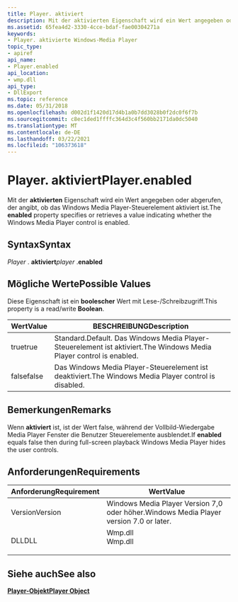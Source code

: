 ```yaml
---
title: Player. aktiviert
description: Mit der aktivierten Eigenschaft wird ein Wert angegeben oder abgerufen, der angibt, ob das Windows Media Player-Steuerelement aktiviert ist.
ms.assetid: 65fea4d2-3330-4cce-bdaf-fae00304271a
keywords:
- Player. aktivierte Windows-Media Player
topic_type:
- apiref
api_name:
- Player.enabled
api_location:
- wmp.dll
api_type:
- DllExport
ms.topic: reference
ms.date: 05/31/2018
ms.openlocfilehash: d002d1f1420d17d4b1a0b7dd3028b0f2dc0f6f7b
ms.sourcegitcommit: c8ec1ded1ffffc364d3c4f560bb2171da0dc5040
ms.translationtype: MT
ms.contentlocale: de-DE
ms.lasthandoff: 03/22/2021
ms.locfileid: "106373618"
---
```

# <a name="playerenabled"></a><span data-ttu-id="b401f-104">Player. aktiviert</span><span class="sxs-lookup"><span data-stu-id="b401f-104">Player.enabled</span></span>

<span data-ttu-id="b401f-105">Mit der **aktivierten** Eigenschaft wird ein Wert angegeben oder abgerufen, der angibt, ob das Windows Media Player-Steuerelement aktiviert ist.</span><span class="sxs-lookup"><span data-stu-id="b401f-105">The **enabled** property specifies or retrieves a value indicating whether the Windows Media Player control is enabled.</span></span>

## <a name="syntax"></a><span data-ttu-id="b401f-106">Syntax</span><span class="sxs-lookup"><span data-stu-id="b401f-106">Syntax</span></span>

<span data-ttu-id="b401f-107">*Player* . **aktiviert**</span><span class="sxs-lookup"><span data-stu-id="b401f-107">*player* .**enabled**</span></span>

## <a name="possible-values"></a><span data-ttu-id="b401f-108">Mögliche Werte</span><span class="sxs-lookup"><span data-stu-id="b401f-108">Possible Values</span></span>

<span data-ttu-id="b401f-109">Diese Eigenschaft ist ein **boolescher** Wert mit Lese-/Schreibzugriff.</span><span class="sxs-lookup"><span data-stu-id="b401f-109">This property is a read/write **Boolean**.</span></span>



| <span data-ttu-id="b401f-110">Wert</span><span class="sxs-lookup"><span data-stu-id="b401f-110">Value</span></span> | <span data-ttu-id="b401f-111">BESCHREIBUNG</span><span class="sxs-lookup"><span data-stu-id="b401f-111">Description</span></span>                                           |
|-------|-------------------------------------------------------|
| <span data-ttu-id="b401f-112">true</span><span class="sxs-lookup"><span data-stu-id="b401f-112">true</span></span>  | <span data-ttu-id="b401f-113">Standard.</span><span class="sxs-lookup"><span data-stu-id="b401f-113">Default.</span></span> <span data-ttu-id="b401f-114">Das Windows Media Player-Steuerelement ist aktiviert.</span><span class="sxs-lookup"><span data-stu-id="b401f-114">The Windows Media Player control is enabled.</span></span> |
| <span data-ttu-id="b401f-115">false</span><span class="sxs-lookup"><span data-stu-id="b401f-115">false</span></span> | <span data-ttu-id="b401f-116">Das Windows Media Player-Steuerelement ist deaktiviert.</span><span class="sxs-lookup"><span data-stu-id="b401f-116">The Windows Media Player control is disabled.</span></span>         |



 

## <a name="remarks"></a><span data-ttu-id="b401f-117">Bemerkungen</span><span class="sxs-lookup"><span data-stu-id="b401f-117">Remarks</span></span>

<span data-ttu-id="b401f-118">Wenn **aktiviert** ist, ist der Wert false, während der Vollbild-Wiedergabe Media Player Fenster die Benutzer Steuerelemente ausblendet.</span><span class="sxs-lookup"><span data-stu-id="b401f-118">If **enabled** equals false then during full-screen playback Windows Media Player hides the user controls.</span></span>

## <a name="requirements"></a><span data-ttu-id="b401f-119">Anforderungen</span><span class="sxs-lookup"><span data-stu-id="b401f-119">Requirements</span></span>



| <span data-ttu-id="b401f-120">Anforderung</span><span class="sxs-lookup"><span data-stu-id="b401f-120">Requirement</span></span> | <span data-ttu-id="b401f-121">Wert</span><span class="sxs-lookup"><span data-stu-id="b401f-121">Value</span></span> |
|--------------------|------------------------------------------------------------------------------------|
| <span data-ttu-id="b401f-122">Version</span><span class="sxs-lookup"><span data-stu-id="b401f-122">Version</span></span><br/> | <span data-ttu-id="b401f-123">Windows Media Player Version 7,0 oder höher.</span><span class="sxs-lookup"><span data-stu-id="b401f-123">Windows Media Player version 7.0 or later.</span></span><br/>                              |
| <span data-ttu-id="b401f-124">DLL</span><span class="sxs-lookup"><span data-stu-id="b401f-124">DLL</span></span><br/>     | <dl> <span data-ttu-id="b401f-125"><dt>Wmp.dll</dt></span><span class="sxs-lookup"><span data-stu-id="b401f-125"><dt>Wmp.dll</dt></span></span> </dl> |



## <a name="see-also"></a><span data-ttu-id="b401f-126">Siehe auch</span><span class="sxs-lookup"><span data-stu-id="b401f-126">See also</span></span>

<dl> <dt>

[<span data-ttu-id="b401f-127">**Player-Objekt**</span><span class="sxs-lookup"><span data-stu-id="b401f-127">**Player Object**</span></span>](player-object.md)
</dt> </dl>

 

 





